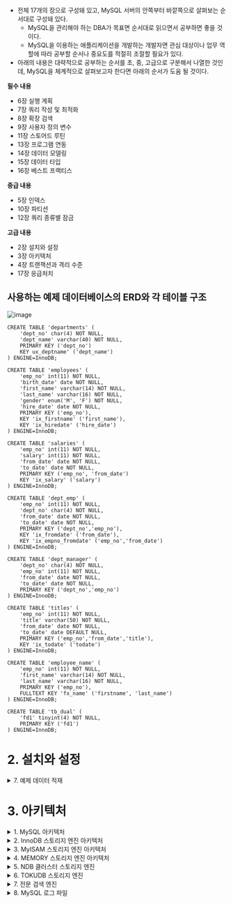 
- 전체 17개의 장으로 구성돼 있고, MySQL 서버의 안쪽부터 바깥쪽으로 살펴보는 순서대로 구성돼 있다.
  - MySQL을 관리해야 하는 DBA가 목표면 순서대로 읽으면서 공부하면 좋을 것이다.
  - MySQL을 이용하는 애플리케이션을 개발하는 개발자면 관심 대상이나 업무 역할에 따라 공부할 순서나 중요도를 적절히 조절할 필요가 있다.
- 아래의 내용은 대략적으로 공부하는 순서를 초, 중, 고급으로 구분해서 나열한 것인데, MySQL을 체계적으로 살펴보고자 한다면 아래의 순서가 도움 될 것이다.

**필수 내용**
- 6장 실행 계획
- 7장 쿼리 작성 및 최적화
- 8장 확장 검색
- 9장 사용자 정의 변수
- 11장 스토어드 루틴
- 13장 프로그램 연동
- 14장 데이터 모델링
- 15장 데이터 타입
- 16장 베스트 프랙티스 

**중급 내용**
- 5장 인덱스
- 10장 파티션
- 12장 쿼리 종류별 잠금

**고급 내용**
- 2장 설치와 설정
- 3장 아키텍처
- 4장 트랜잭션과 격리 수준
- 17장 응급처치


## 사용하는 예제 데이터베이스의 ERD와 각 테이블 구조
![image](https://user-images.githubusercontent.com/28394879/137692687-f7159e93-21aa-4b24-81ee-9a7ac636e48b.png)

```mysql
CREATE TABLE 'departments' (
    'dept_no' char(4) NOT NULL,
    'dept_name' varchar(40) NOT NULL,
    PRIMARY KEY ('dept_no')
    KEY ux_deptname' ('dept_name')
) ENGINE=InnoDB;

CREATE TABLE 'employees' (
    'emp_no' int(11) NOT NULL,
    'birth_date' date NOT NULL,
    'first_name' varchar(14) NOT NULL,
    'last_name' varchar(16) NOT NULL,
    'gender' enum('M', 'F') NOT NULL,
    'hire_date' date NOT NULL,
    PRIMARY KEY ('emp_no'),
    KEY 'ix_firstname' ('first_name'),
    KEY 'ix_hiredate' ('hire_date')
) ENGINE=InnoDB;

CREATE TABLE 'salaries' (
    'emp_no' int(11) NOT NULL,
    'salary' int(11) NOT NULL,
    'from_date' date NOT NULL,
    'to_date' date NOT NULL,
    PRIMARY KEY ('emp_no', 'from_date')
    KEY 'ix_salary' ('salary')
) ENGINE=InnoDB;

CREATE TABLE 'dept_emp' (
    'emp_no' int(11) NOT NULL,
    'dept_no' char(4) NOT NULL,
    'from_date' date NOT NULL,
    'to_date' date NOT NULL,
    PRIMARY KEY ('dept_no','emp_no'),
    KEY 'ix_fromdate' ('from_date'),
    KEY 'ix_empno_fromdate' ('emp_no','from_date')
) ENGINE=InnoDB;

CREATE TABLE 'dept_manager' (
    'dept_no' char(4) NOT NULL,
    'emp_no' int(11) NOT NULL,
    'from_date' date NOT NULL,
    'to_date' date NOT NULL,
    PRIMARY KEY ('dept_no','emp_no')
) ENGINE=InnoDB;

CREATE TABLE 'titles' (
    'emp_no' int(11) NOT NULL,
    'title' varchar(50) NOT NULL,
    'from_date' date NOT NULL,
    'to_date' date DEFAULT NULL,
    PRIMARY KEY ('emp_no','from_date','title'),
    KEY 'ix_todate' ('todate')
) ENGINE=InnoDB;

CREATE TABLE 'employee_name' (
    'emp_no' int(11) NOT NULL,
    'first_name' varchar(14) NOT NULL,
    'last_name' varchar(16) NOT NULL,
    PRIMARY KEY ('emp_no'),
    FULLTEXT KEY 'fx_name' ('firstname', 'last_name')
) ENGINE=InnoDB;

CREATE TABLE 'tb_dual' (
    'fd1' tinyint(4) NOT NULL,
    PRIMARY KEY ('fd1')
) ENGINE=InnoDB;
```

# 2. 설치와 설정

<details> <summary> 7. 예제 데이터 적재</summary>

## 7. 예제 데이터 적재

- docker를 활용한 mysql 적재
```
$ docker run --platform linux/amd64 -d -p 3306:3306 \
-e MYSQL_ALLOW_EMPTY_PASSWORD=true \
--name mysql \
-v /Users/singyeongdeog/Documents/mysql:/var/lib/mysql \
mysql:5.7 --character-set-server=utf8 --collation-server=utf8_unicode_ci

$ docker exec -it mysql bin/bash

$ apt-get update
$ apt-get install wget
$ apt-get install bzip2
$ wget https://launchpad.net/test-db/employees-db-1/1.0.6/+download/employees_db-full-1.0.6.tar.bz2
$ tar jxvf employees_db-full-1.0.6.tar.bz2
$ cd employees_db
$ mysql
$ SOURCE employees.sql
```


</details>

# 3. 아키텍처

<details> <summary> 1. MySQL 아키텍처 </summary>

## 3.1 MySQL 아키텍처

- 이 장의 목적은 MySQL의 쿼리를 작성하고 튜닝할 때 필요한 기본적인 MySQL의 구조를 훑어 보는데 있다.
  - MySQL은 다른 DBMS에 비해 구조가 상당히 독특하다.
  - 사용자 입장에서 보면 거의 차이가 느껴지지 않지만 이런 독특한 구조 때문에 다른 DBMS에서는 가질 수 없는 혜택을 누릴 수도 있으며, 반대로 다른 DBMS에서는 문제되지 않을 것들이 가끔 문제가 되기도 한다.


### 3.1.1 MySQL의 전체 구조 
![image](https://user-images.githubusercontent.com/28394879/138015478-1f63e917-968f-41e9-9338-1c21e98e66ef.png)

- MySQL은 일반 상용 RDBMS에서 제공하는 대부분의 접근법을 모두 지원한다.
  - MySQL 고유의 C API 부터 시작해 JDBC나 ODBC, 그리고 .NET의 표준 드라이버를 제공하며, 이러한 드라이버를 이용해 C/C++, PHP, 자바, 펄, 파이썬, 루비나 .NET 및 코볼까지 모든 언어를 이용해 MySQL 서버에서 쿼리를 사용할 수 있게 지원한다.
- MySQL 서버는 크게 MySQL 엔진과 스토리지 엔진으로 구분해서 볼 수 있다.
  - 여기에서는 MySQL의 쿼리 파서나 옵티마이저 등과 같은 기능을 스토리지 엔진과 구분하고자 위의 그림에서는 "MySQL 엔진"과 "스토리지 엔진"으로 구분했다.
  - 그리고 이 둘을 모두 합쳐서 그냥 MySQL 또는 MySQL 서버라고 표현하겠다.

**MySQL 엔진**

- MySQL 엔진은 클라이언트로부터의 접속 및 쿼리 요청을 처리하는 커넥션 핸들러와 SQL 파서 및 전처리기, 그리고 쿼리의 최적화된 실행을 위한 옵티마이저가 중심을 이룬다.
  - 그리고 성능 향상을 위해 MyISAM의 키 캐시나 InnoDB의 버퍼 풀과 같은 보조 저장소 기능이 포함돼 있다.
  - 또한, MySQL은 표준 SQL(ANSI SQL -92) 문법을 지원하기 때문에 표준 문법에 따라 작성된 쿼리는 타 DBMS와 호환되어 실행될 수 있다.
  
**스토리지 엔진**

- MySQL 엔진은 요청된 SQL 문장을 분석하거나 최적화하는 등 DBMS의 두뇌에 해당하는 처리를 수행하고, 실제 데이터를 디스크 스토리지에 저장하거나 디스크 스토리지로부터 데이터를 읽어오는 부분은 스토리지 엔진이 전담한다.
  - MySQL 서버에서 MySQL 엔진은 하나지만 스토리지 엔진은 여러 개를 동시에 사용할 수 있다.
  - 다음 예제와 같이 테이블이 사용할 스토리지 엔진을 저장하면 이후 해당 테이블의 모든 읽기 작업이나 변경 작업은 정의된 스토리지 엔진이 처리한다.
  ```
  mysql> CREATE TABLE test_table (fd1 INT, fd2 INT) ENGINE=INNODB;
  ```
  - 위 예제에서는 test_table은 InnoDB 스토리지 엔진을 사용하도록 정의했다.
  - 이제 test_table에 대해 INSERT, UPDATE, DELETE, SELECT, ... 등의 작업이 발생하면 InnoDB 스토리지 엔진이 그러한 처리를 담당하게 된다.


**핸들러 API**

- MySQL 엔진의 쿼리 실행기에서 데이터를 쓰거나 읽어야 할 때는 각 스토리지 엔진에게 쓰기 또는 읽기를 요청하는데, 이러한 요청을 핸들러(Handler) 요청이라고 하고, 여기서 사용되는 API를 핸들러 API라고 한다.
  - InnoDB 스토리지 엔진 또한 이 핸들러 API를 이용해 MySQL 엔진과 데이터를 주고받는다.
  - 이 핸들러 API를 통해 얼마나 많은 데이터(레코드) 작업이 있었는지는 "SHOW GLOBAL STATUS LIKE 'Handler%';" 명령으로 확인할 수 있다.


### 3.1.2 MySQL 스레딩 구조
![image](https://user-images.githubusercontent.com/28394879/138018864-85b789f3-7677-4672-a687-07eec6c00ece.png)

- MySQL 서버는 프로세스 기반이 아니라 스레드 기반으로 작동하며, 크게 포그라운드(Foreground) 스레드와 백그라운드(Background) 스레드로 구분할 수 있다.

- **포그라운드 스레드(클라이언트 스레드)**
  - 포그라운드 스레드는 최소한 MySQL 서버에 접속된 클라이언트의 수만큼 존재하며, 주로 각 클라이언트 사용자가 요청하는 쿼리 문장을 처리하는 것이 임무다.
    - 클라이언트 사용자가 작업을 마치고 커넥션을 종료하면 해당 커넥션을 담당하던 스레드는 다시 스레드 캐시(Thread pool)로 되돌아간다.
    - 이때 이미 스레드 캐시에 일정 개수 이상의 대기 중인 스레드가 있으면 스레드 캐시에 넣지 않고 스레드를 종료시켜 일정 개수의 스레드만 스레드 캐시에 존재하게 된다.
    - 이렇게 스레드의 개수를 일정하게 유지하게 만들어주는 파라미터가 thread_cache_size다.
  - 포그라운드 스레드는 데이터를 MySQL의 데이터 버퍼나 캐시로부터 가져오며, 버퍼나 캐시에 없는 경우에는 직접 디스크의 데이터나 인덱스 파일로부터 데이터를 읽어와서 작업을 처리한다.
    - MyISAM 테이블은 디스크 쓰기 작업까지 포그라운드 스레드가 처리하지만(MyISAM도 지연된 쓰기가 있지만 일반적인 방식은 아님) InnoDB 테이블은 데이터나 버퍼나 캐시까지만 포그라운드 스레드가 처리하고, 나머지 버퍼로부터 디스크까지 기록하는 작업은 백그라운드 스레드가 처리한다.


- **백그라운드 스레드**
  - MyISAM의 경우에는 별로 해당 사항이 없는 부분이지만 InnoDB는 여러 가지 작업이 백그라운드로 처리된다.
    - 대표적으로 인서트 버퍼(Insert Buffer)를 병합하는 스레드, 로그를 디스크로 기록하는 스레드, InnoDB 버퍼 풀의 데이터를 디스크에 기록하는 스레드, 데이터를 버퍼로 읽어들이는 스레드, 그리고 여러 가지 잠금이나 데드락을 모니터링하는 스레드가 있다.
    - 이러한 모든 스레드를 총괄하는 메인 스레드로 있다.
  - 모두 중요한 역할을 하지만 그중에서도 가장 중요한 것은 로그 스레드(Log thread)와 버퍼의 데이터를 디스크로 내려쓰는 작업을 처리하는 쓰기 스레드(Write thread)일 것이다.
    - 쓰기 스레드는 윈도우용 MySQL 5.0에서부터 1개 이상을 설정할 수 있었지만 리눅스나 유닉스 계열 MySQL에서는 5.1 버전부터 쓰기 스레드의 개수를 1개 이상으로 지정할 수 있게 됐다.
    - 이 쓰기 스레드의 개수를 지정하는 파라미터는 innodb_read_io_threads 다.
    - InnoDB에서도 데이터를 읽는 작업은 주로 클라이언트 스레드에서 처리되기 때문에 읽기 쓰레드는 많이 설정할 필요가 없지만, 쓰기 스레드는 아주 많은 작업을 백그라운드로 처리하기 때문에 일반적인 내장 디스크를 사용할 때는 2~4 정도, DAS나 SAN과 같은 스토리지를 사용할 때는 4개 이상으로 충분히 설정해 해당 스토리지 장비가 충분히 활용될 수 있게 하는 것이 좋다.

- SQL 처리 도중 데이터의 쓰기 작업은 지연(버퍼링)되어 처리될 수 있지만 데이터의 읽기 작업은 절대 지연될 수 없다.(사용자가 SELECT 쿼리를 실행하는데, "요청된 SELECT는 10분 뒤에 결과를 돌려주겠다"라고 응답을 보내는 DBMS는 없다).
  - 그래서 일반적인 상용 DBMS에는 대부분 쓰기 작업을 버퍼링해서 일괄 처리하는 기능이 탑재돼 있으며 InnoDB 또한 이러한 방식으로 처리한다.
  - 하지만 MyISAM은 그렇지 않고 사용자 스레드가 쓰기 작업까지 함께 처리하도록 설계돼 있다.
  - 이러한 이유로 InnoDB에서는 INSERT와 UPDATE 그리고 DELETE 쿼리로 데이터가 변경되는 경우, 데이터가 디스크의 데이터 파일로 완전히 저장될 때까지 기다리지 않아도 된다.
  - 하지만 MyISAM에서 일반적인 쿼리는 쓰기 버퍼링 기능을 사용할 수 없다.


> MySQL에서 사용자 스레드와 포그라운드 스레드는 똑같은 의미로 사용된다.
> 클라이언트가 MySQL 서버에 접속하게 되면 MySQL 서버는 그 클라이언트의 요청을 처리해 줄 스레드를 생성해 그 클라이언트에게 할당해 준다.
> 이 스레드는 DBMS의 앞단에서 사용자(클라이언트)와 통신하기 떄문에 포그라운드 스레드라고 하며, 또한 사용자가 요청한 작업을 처리하기 때문에 사용자 스레드라고도 한다.

### 3.1.3 메모리 할당 및 사용구조

![image](https://user-images.githubusercontent.com/28394879/138021759-f3421f96-7d21-46de-9c5b-3bdff5319bdf.png)

- MySQL에서 사용되는 메모리 공간은 크게 글로벌 메모리 영역과 로컬 메모리 영역으로 구분할 수 있다.
  - 글로벌 메모리 영역의 모든 메모리 공간은 MySQL 서버가 시작되면서 무조건 운영체제로부터 할당된다.
  - 운영체제의 종류에 따라 다르겠지만 요청된 메모리 공간을 100% 할당해줄 수도 있고, 그 공간만큼 예약해두고 필요할 떄 조금씩 할당해주는 경우도 있다.
  - 각 운영체제의 메모리 할당 방식은 상당히 복잡하며, MySQL 서버가 사용하고 있는 정확한 메모리 양을 측정하는 것 또한 쉽지 않다.
  - 그냥 단순하게 MySQL의 파라미터로 설정해 둔 만큼 운영체제로부터 메모리를 할당받는다고 생각하는 것이 좋을 듯하다.
- 글로벌 메모리 영역과 로컬 메모리 영역의 차이는 MySQL 서버 내에 존재하는 많은 스레드가 공유해서 사용하는 공간인지 아닌지에 따라 구분되며 각각 다음과 같은 특성이 있다. 
- **글로벌 메모리 영역**
  - 일반적으로 클라이언트 스레드의 수와 무관하게 일반적으로 하나의 메모리 공간만 할당된다.
  - 단, 필요에 따라 2개 이상의 메모리 공간을 할당받을 수도 있지만 클라이언트의 스레드 수와는 무관하며, 생성된 글로벌 영역이 N개라 하더라도 모든 스레드에 의해 공유된다.
- **로컬 메모리 영역**
  - 세션 메모리 영역이라고도 표현하며, MySQL 서버에 존재하는 클라이언트 스레드가 쿼리를 처리하는 데 사용하는 메모리 영역이다.
    - 대표적으로 위의 그림에서의 커넥션 버퍼와 정렬(소트) 버퍼 등이 있다.
    - 클라이언트가 MySQL서버에 접속하면 MySQL 서버에서는 클라이언트 커넥션으로부터의 요청을 처리하기 위해 스레드를 하나씩 할당하게 되는데, 클라이언트 스레드가 사용하는 메모리 공간이라고 해서 클라이언트 메모리 영역이라고도 한다. 
    - 클라이언트와 MySQL 서버와의 커넥션을 세션이라고 하기 떄문에 로컬 메모리 영역을 세션 메모리 영역이라고도 표현한다.
  - 로컬 메모리는 각 클라이언트 스레드별로 독립적으로 할당되며 절대 공유되어 사용되지 않는다는 특징이 있다.
    - 일반적으로 글로벌 메모리 영역의 크기는 주의해서 설정하지만 소트 버퍼와 같은 로컬 메모리 영역은 크게 신경 쓰지 않고 설정하는데, 최악의 경우(가능성이 희박하지만)에는 MySQL 서버가 메모리 부족으로 멈춰 버릴 수도 있으므로 적절한 메모리 공간을 설정하는 것이 중요하다.
  - 로컬 메모리 공간의 또 한 가지 중요한 특징은 각 쿼리의 용도별로 필요할 때만 공간이 할당되고 필요하지 않은 경우에는 MySQL이 메모리 공간을 할당조차도 하지 않을 수도 있다는 점이다.
    - 대표적으로 소트 버퍼나 조인 버퍼와 같은 공간이 그러하다.
  - 그리고 로컬 메모리 공간은 커넥션이 열려 있는 동안 계속 할당된 상태로 남아 있는 공간도 있고(커넥션 버퍼나 결과 버퍼) 그렇지 않고 쿼리를 실행하는 순간에만 할당했다가 다시 해제하는 공간(소트 버퍼나 조인 버퍼)도 있다.

</details>


<details> <summary> 2. InnoDB 스토리지 엔진 아키텍처 </summary>

</details>


<details> <summary> 3. MyISAM 스토리지 엔진 아키텍처 </summary>

</details>


<details> <summary> 4. MEMORY 스토리지 엔진 아키텍처 </summary>

</details>


<details> <summary> 5. NDB 클러스터 스토리지 엔진 </summary>

</details>


<details> <summary> 6. TOKUDB 스토리지 엔진 </summary>

</details>


<details> <summary> 7. 전문 검색 엔진 </summary>

</details>


<details> <summary> 8. MySQL 로그 파일 </summary>

</details>